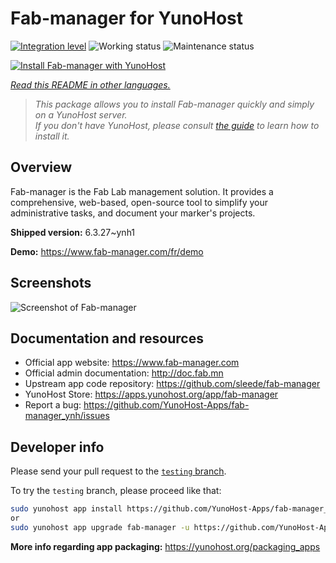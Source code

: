 <!--
N.B.: This README was automatically generated by <https://github.com/YunoHost/apps/tree/master/tools/readme_generator>
It shall NOT be edited by hand.
-->

# Fab-manager for YunoHost

[![Integration level](https://dash.yunohost.org/integration/fab-manager.svg)](https://ci-apps.yunohost.org/ci/apps/fab-manager/) ![Working status](https://ci-apps.yunohost.org/ci/badges/fab-manager.status.svg) ![Maintenance status](https://ci-apps.yunohost.org/ci/badges/fab-manager.maintain.svg)

[![Install Fab-manager with YunoHost](https://install-app.yunohost.org/install-with-yunohost.svg)](https://install-app.yunohost.org/?app=fab-manager)

*[Read this README in other languages.](./ALL_README.md)*

> *This package allows you to install Fab-manager quickly and simply on a YunoHost server.*  
> *If you don't have YunoHost, please consult [the guide](https://yunohost.org/install) to learn how to install it.*

## Overview

Fab-manager is the Fab Lab management solution. It provides a comprehensive, web-based, open-source tool to simplify your administrative tasks, and document your marker's projects.


**Shipped version:** 6.3.27~ynh1

**Demo:** <https://www.fab-manager.com/fr/demo>

## Screenshots

![Screenshot of Fab-manager](./doc/screenshots/dashboard-mockup.webp)

## Documentation and resources

- Official app website: <https://www.fab-manager.com>
- Official admin documentation: <http://doc.fab.mn>
- Upstream app code repository: <https://github.com/sleede/fab-manager>
- YunoHost Store: <https://apps.yunohost.org/app/fab-manager>
- Report a bug: <https://github.com/YunoHost-Apps/fab-manager_ynh/issues>

## Developer info

Please send your pull request to the [`testing` branch](https://github.com/YunoHost-Apps/fab-manager_ynh/tree/testing).

To try the `testing` branch, please proceed like that:

```bash
sudo yunohost app install https://github.com/YunoHost-Apps/fab-manager_ynh/tree/testing --debug
or
sudo yunohost app upgrade fab-manager -u https://github.com/YunoHost-Apps/fab-manager_ynh/tree/testing --debug
```

**More info regarding app packaging:** <https://yunohost.org/packaging_apps>
